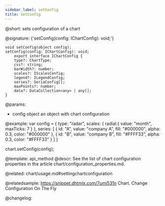 ```yaml
---
sidebar_label: setConfig
title: setConfig
---          
```


@short: sets configuration of a chart

@signature: {'setConfig(config: IChartConfig): void;'}

```todoapi
void setConfig(object config);
setConfig(config: IChartConfig): void;
    export interface IChartConfig {
    type?: ChartType;
    css?: string;
    barWidth?: number;
    scales?: IScalesConfig;
    legend?: ILegendConfig;
    series?: SeriaConfig[];
    maxPoints?: number;
    data?: DataCollection<any> | any[];
}
```

@params:
- config	object	 an object with chart configuration



@example:
var config = {
    type: "radar",
    scales: {
        radial:{
            value: "month",
            maxTicks: 7
        }
    },
    series: [
        {
            id: "A",
            value: "company A",
            fill: "#000000",
            alpha: 0.3,
            color: "#000000"
        },
        {
            id: "B",
            value: "company B",
            fill: "#FFFF33",
            alpha: 0.3,
            color: "#FFFF33"
        }
    ]
}
 
chart.setConfig(config);


@template: api_method
@descr:
See the list of chart configuration properties in the article chart/configuration_properties.md.

@related:
chart/usage.md#settingchartconfiguration

@relatedsample:
https://snippet.dhtmlx.com/7umj531n	Chart. Change Configuration On The Fly

@changelog:
